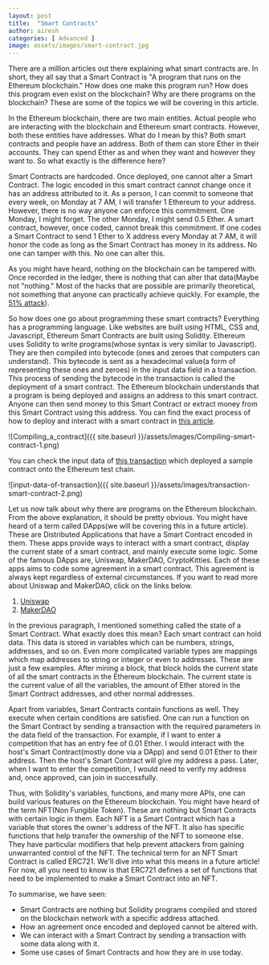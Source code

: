 ```yaml
---
layout: post
title:  "Smart Contracts"
author: airesh
categories: [ Advanced ]
image: assets/images/smart-contract.jpg
---
```


There are a million articles out there explaining what smart contracts are. In short, they all say that a Smart Contract is "A program that runs on the Ethereum blockchain." How does one make this program run? How does this program even exist on the blockchain? Why are there programs on the blockchain? These are some of the topics we will be covering in this article.

In the Ethereum blockchain, there are two main entities. Actual people who are interacting with the blockchain and Ethereum smart contracts. However, both these entities have addresses. What do I mean by this? Both smart contracts and people have an address. Both of them can store Ether in their accounts. They can spend Ether as and when they want and however they want to. So what exactly is the difference here?

Smart Contracts are hardcoded. Once deployed, one cannot alter a Smart Contract. The logic encoded in this smart contract cannot change once it has an address attributed to it. As a person, I can commit to someone that every week, on Monday at 7 AM, I will transfer 1 Ethereum to your address. However, there is no way anyone can enforce this commitment. One Monday, I might forget. The other Monday, I might send 0.5 Ether. A smart contract, however, once coded, cannot break this commitment. If one codes a Smart Contract to send 1 Ether to X address every Monday at 7 AM, it will honor the code as long as the Smart Contract has money in its address. No one can tamper with this. No one can alter this.

As you might have heard, nothing on the blockchain can be tampered with. Once recorded in the ledger, there is nothing that can alter that data(Maybe not "nothing." Most of the hacks that are possible are primarily theoretical, not something that anyone can practically achieve quickly. For example, the [51% attack](https://www.investopedia.com/terms/1/51-attack.asp)). 

So how does one go about programming these smart contracts? Everything has a programming language. Like websites are built using HTML, CSS and, Javascript, Ethereum Smart Contracts are built using Solidity. Ethereum uses Solidity to write programs(whose syntax is very similar to Javascript). They are then compiled into bytecode (ones and zeroes that computers can understand). This bytecode is sent as a hexadecimal value(a form of representing these ones and zeroes) in the input data field in a transaction. This process of sending the bytecode in the transaction is called the deployment of a smart contract. The Ethereum blockchain understands that a program is being deployed and assigns an address to this smart contract. Anyone can then send money to this Smart Contract or extract money from this Smart Contract using this address. You can find the exact process of how to deploy and interact with a smart contract in [this article](https://docs.openzeppelin.com/learn/deploying-and-interacting).

![Compiling_a_contract]({{ site.baseurl }}/assets/images/Compiling-smart-contract-1.png)

You can check the input data of [this transaction](https://rinkeby.etherscan.io/tx/0xcf7f88197c1178a1a94fb3ea21682f8e7a3747ba688eb80ffd0d070ce2ef4c27) which deployed a sample contract onto the Ethereum test chain.

![input-data-of-transaction]({{ site.baseurl }}/assets/images/transaction-smart-contract-2.png)

Let us now talk about why there are programs on the Ethereum blockchain. From the above explanation, it should be pretty obvious. You might have heard of a term called DApps(we will be covering this in a future article). These are Distributed Applications that have a Smart Contract encoded in them. These apps provide ways to interact with a smart contract, display the current state of a smart contract, and mainly execute some logic. Some of the famous DApps are, Uniswap, MakerDAO, CryptoKitties. Each of these apps aims to code some agreement in a smart contract. This agreement is always kept regardless of external circumstances. If you want to read more about Uniswap and MakerDAO, click on the links below.
1. [Uniswap](https://blockchainiseasy.github.io/decentralised-exchange-part-1/)
2. [MakerDAO](https://blockchainiseasy.github.io/MakersDAI/)

In the previous paragraph, I mentioned something called the state of a Smart Contract. What exactly does this mean? Each smart contract can hold data. This data is stored in variables which can be numbers, strings, addresses, and so on. Even more complicated variable types are mappings which map addresses to string or integer or even to addresses. These are just a few examples. After mining a block, that block holds the current state of all the smart contracts in the Ethereum blockchain. The current state is the current value of all the variables, the amount of Ether stored in the Smart Contract addresses, and other normal addresses.

Apart from variables, Smart Contracts contain functions as well. They execute when certain conditions are satisfied. One can run a function on the Smart Contract by sending a transaction with the required parameters in the data field of the transaction. For example, if I want to enter a competition that has an entry fee of 0.01 Ether. I would interact with the host's Smart Contract(mostly done via a DApp) and send 0.01 Ether to their address. Then the host's Smart Contract will give my address a pass. Later, when I want to enter the competition, I would need to verify my address and, once approved, can join in successfully.

Thus, with Solidity's variables, functions, and many more APIs, one can build various features on the Ethereum blockchain. You might have heard of the term NFT(Non Fungible Token). These are nothing but Smart Contracts with certain logic in them. Each NFT is a Smart Contract which has a variable that stores the owner's address of the NFT. It also has specific functions that help transfer the ownership of the NFT to someone else. They have particular modifiers that help prevent attackers from gaining unwarranted control of the NFT. The technical term for an NFT Smart Contract is called ERC721. We'll dive into what this means in a future article! For now, all you need to know is that ERC721 defines a set of functions that need to be implemented to make a Smart Contract into an NFT.

To summarise, we have seen:
* Smart Contracts are nothing but Solidity programs compiled and stored on the blockchain network with a specific address attached.
* How an agreement once encoded and deployed cannot be altered with.
* We can interact with a Smart Contract by sending a transaction with some data along with it.
* Some use cases of Smart Contracts and how they are in use today.


